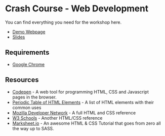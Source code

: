 # Crash Course - Web Development

You can find everything you need for the workshop here.

* [Demo Webpage](https://hwkr.github.io/CrashCourse/demo/)
* [Slides](https://hwkr.github.io/CrashCourse/slides/)

## Requirements

* [Google Chrome](https://www.google.com/chrome/)

## Resources

* [Codepen](http://codepen.io) - A web tool for programming HTML, CSS and Javascript pages in the browser.
* [Periodic Table of HTML Elements](https://madebymike.com.au/html5-periodic-table/) - A list of HTML elements with their common uses
* [Mozilla Developer Network](https://developer.mozilla.org/en-US/docs/Web/HTML/Element) - A full HTML and CSS reference
* [W3 Schools](http://www.w3schools.com/) - Another HTML/CSS reference
* [Marksheet.io](http://marksheet.io/) - An awesome HTML & CSS Tutorial that goes from zero all the way up to SASS.
